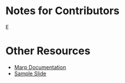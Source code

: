 # Notes for Contributors
E

# Other Resources
- [Marp Documentation](https://marpit.marp.app/markdown)
- [Sample Slide](test-slides/test1.md)